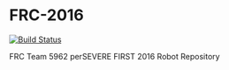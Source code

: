 # FRC-2016


[![Build Status](https://travis-ci.org/perSEVERE-5962/FRC-2016.svg?branch=master)](https://travis-ci.org/perSEVERE-5962/FRC-2016)

FRC Team 5962 perSEVERE FIRST 2016 Robot Repository

